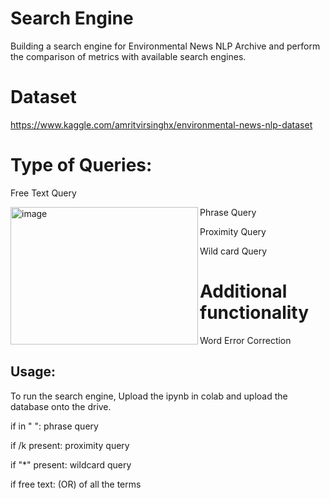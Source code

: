 
# Search Engine
Building a search engine for Environmental News NLP Archive and perform the comparison of metrics with available search engines.

# Dataset

https://www.kaggle.com/amritvirsinghx/environmental-news-nlp-dataset

# Type of Queries:

Free Text Query

<img align="left" alt="image" src="https://github.com/kavya76/Search-Engine/blob/main/Snapshots/Types%20of%20queries" width="300" height="220" />


Phrase Query



Proximity Query


Wild card Query


# Additional functionality

Word Error Correction 

## Usage:

To run the search engine, Upload the ipynb in colab and upload the database onto the drive. 

 if in " ": phrase query
  
 if /k present: proximity query
  
 if "*" present: wildcard query
 
 if free text: (OR) of all the terms

